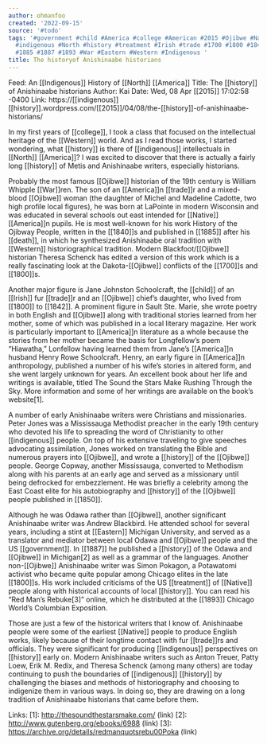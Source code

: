 ```yaml
---
author: ohmanfoo
created: '2022-09-15'
source: '#todo'
tags: '#government #child #America #college #American #2015 #Ojibwe #Native #death
  #indigenous #North #history #treatment #Irish #trade #1700 #1800 #1840 #1842 #1850
  #1885 #1887 #1893 #War #Eastern #Western #Indigenous '
title: The historyof Anishinaabe historians
---
```


Feed: An [[Indigenous]] History of [[North]] [[America]]
Title: The [[history]] of Anishinaabe historians
Author: Kai
Date: Wed, 08 Apr [[2015]] 17:02:58 -0400
Link: https://[[indigenous]][[history]].wordpress.com/[[2015]]/04/08/the-[[history]]-of-anishinaabe-historians/
 
In my first years of [[college]], I took a class that focused on the intellectual 
heritage of the [[Western]] world. And as I read those works, I started wondering, 
what [[history]] is there of [[indigenous]] intellectuals in [[North]] [[America]]? I was 
excited to discover that there is actually a fairly long [[history]] of Metis and 
Anishinaabe writers, especially historians.
 
Probably the most famous [[Ojibwe]] historian of the 19th century is William Whipple
[[War]]ren. The son of an [[America]]n [[trade]]r and a mixed-blood [[Ojibwe]] woman (the 
daughter of Michel and Madeline Cadotte, two high profile local figures), he was
born at LaPointe in modern Wisconsin and was educated in several schools out 
east intended for [[Native]] [[America]]n pupils. He is most well-known for his work 
History of the Ojibway People, written in the [[1840]]s and published in [[1885]] after 
his [[death]], in which he synthesized Anishinaabe oral tradition with [[Western]] 
historiographical tradition. Modern Blackfoot/[[Ojibwe]] historian Theresa Schenck 
has edited a version of this work which is a really fascinating look at the 
Dakota-[[Ojibwe]] conflicts of the [[1700]]s and [[1800]]s.
 
Another major figure is Jane Johnston Schoolcraft, the [[child]] of an [[Irish]] fur 
[[trade]]r and an [[Ojibwe]] chief’s daughter, who lived from [[1800]] to [[1842]]. A prominent 
figure in Sault Ste. Marie, she wrote poetry in both English and [[Ojibwe]] along 
with traditional stories learned from her mother, some of which was published in
a local literary magazine. Her work is particularly important to [[America]]n 
literature as a whole because the stories from her mother became the basis for 
Longfellow’s poem “Hiawatha,” Lonfellow having learned them from Jane’s [[America]]n
husband Henry Rowe Schoolcraft. Henry, an early figure in [[America]]n anthropology,
published a number of his wife’s stories in altered form, and she went largely 
unknown for years. An excellent book about her life and writings is available, 
titled The Sound the Stars Make Rushing Through the Sky. More information and 
some of her writings are available on the book’s website[1].
 
A number of early Anishinaabe writers were Christians and missionaries. Peter 
Jones was a Mississauga Methodist preacher in the early 19th century who devoted
his life to spreading the word of Christianity to other [[indigenous]] people. On 
top of his extensive traveling to give speeches advocating assimilation, Jones 
worked on translating the Bible and numerous prayers into [[Ojibwe]], and wrote a 
[[history]] of the [[Ojibwe]] people. George Copway, another Mississauga, converted to 
Methodism along with his parents at an early age and served as a missionary 
until being defrocked for embezzlement. He was briefly a celebrity among the 
East Coast elite for his autobiography and [[history]] of the [[Ojibwe]] people 
published in [[1850]].
 
Although he was Odawa rather than [[Ojibwe]], another significant Anishinaabe writer
was Andrew Blackbird. He attended school for several years, including a stint at
[[Eastern]] Michigan University, and served as a translator and mediator between 
local Odawa and [[Ojibwe]] people and the US [[government]]. In [[1887]] he published a 
[[history]] of the Odawa and [[Ojibwe]] in Michigan[2] as well as a grammar of the 
languages. Another non-[[Ojibwe]] Anishinaabe writer was Simon Pokagon, a Potawatomi
activist who became quite popular among Chicago elites in the late [[1800]]s. His 
work included criticisms of the US [[treatment]] of [[Native]] people along with 
historical accounts of local [[history]]. You can read his “Red Man’s Rebuke[3]” 
online, which he distributed at the [[1893]] Chicago World’s Columbian Exposition.
 
Those are just a few of the historical writers that I know of. Anishinaabe 
people were some of the earliest [[Native]] people to produce English works, likely 
because of their longtime contact with fur [[trade]]rs and officials. They were 
significant for producing [[indigenous]] perspectives on [[history]] early on. Modern 
Anishinaabe writers such as Anton Treuer, Patty Loew, Erik M. Redix, and Theresa
Schenck (among many others) are today continuing to push the boundaries of 
[[indigenous]] [[history]] by challenging the biases and methods of historiography and 
choosing to indigenize them in various ways. In doing so, they are drawing on a 
long tradition of Anishinaabe historians that came before them.
 
Links: 
[1]: http://thesoundthestarsmake.com/ (link)
[2]: http://www.gutenberg.org/ebooks/6988 (link)
[3]: https://archive.org/details/redmanquotsrebu00Poka (link)